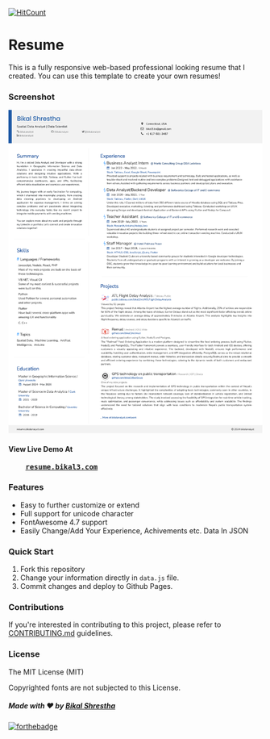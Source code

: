 [![HitCount](http://hits.dwyl.com/bikal3/resume.svg)](https://github.com/bikal3)

# Resume

This is a fully responsive web-based professional looking resume that I created. You can use this template to create your own resumes!

### Screenshot

<img src="./assets/resume.png">

#### View Live Demo At

<pre>
    <b><a href="http://resume.bikal3.com">resume.bikal3.com</a></b>
</pre>

### Features

- Easy to further customize or extend
- Full support for unicode character
- FontAwesome 4.7 support
- Easily Change/Add Your Experience, Achivements etc. Data In JSON

### Quick Start

1. Fork this repository
1. Change your information directly in <code>data.js</code> file.
1. Commit changes and deploy to Github Pages.

### Contributions

If you're interested in contributing to this project, please refer to <a href="CONTRIBUTING.md">CONTRIBUTING.md</a> guidelines.

### License

The MIT License (MIT)

Copyrighted fonts are not subjected to this License.

##### Made with ♥ by <a href="https://github.com/bikal3">Bikal Shrestha</a>

[![forthebadge](https://forthebadge.com/images/badges/built-with-love.svg)](https://github.com/bikal3)
